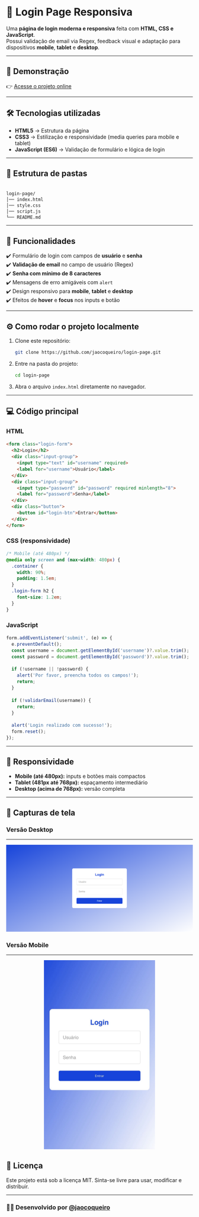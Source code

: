 # 🔑 Login Page Responsiva

Uma **página de login moderna e responsiva** feita com **HTML, CSS e JavaScript**.  
Possui validação de email via Regex, feedback visual e adaptação para dispositivos **mobile**, **tablet** e **desktop**.

---

## 🚀 Demonstração

👉 [Acesse o projeto online](https://login-page-lac-alpha.vercel.app/)  

---

## 🛠️ Tecnologias utilizadas

- **HTML5** → Estrutura da página  
- **CSS3** → Estilização e responsividade (media queries para mobile e tablet)  
- **JavaScript (ES6)** → Validação de formulário e lógica de login  

---

## 📂 Estrutura de pastas

```

login-page/
│── index.html
│── style.css
│── script.js
└── README.md

````

---

## 📖 Funcionalidades

✔️ Formulário de login com campos de **usuário** e **senha**  
✔️ **Validação de email** no campo de usuário (Regex)  
✔️ **Senha com mínimo de 8 caracteres**  
✔️ Mensagens de erro amigáveis com `alert`  
✔️ Design responsivo para **mobile**, **tablet** e **desktop**  
✔️ Efeitos de **hover** e **focus** nos inputs e botão  

---

## ⚙️ Como rodar o projeto localmente

1. Clone este repositório:
   ```bash
   git clone https://github.com/jaocoqueiro/login-page.git
   ```
2. Entre na pasta do projeto:

   ```bash
   cd login-page
   ```

3. Abra o arquivo `index.html` diretamente no navegador.

---

## 💻 Código principal

### HTML

```html
<form class="login-form">
  <h2>Login</h2>
  <div class="input-group">
    <input type="text" id="username" required>
    <label for="username">Usuário</label>
  </div>
  <div class="input-group">
    <input type="password" id="password" required minlength="8">
    <label for="password">Senha</label>
  </div>
  <div class="button">
    <button id="login-btn">Entrar</button>
  </div>
</form>
```

### CSS (responsividade)

```css
/* Mobile (até 480px) */
@media only screen and (max-width: 480px) {
  .container {
    width: 90%;
    padding: 1.5em;
  }
  .login-form h2 {
    font-size: 1.2em;
  }
}
```

### JavaScript

```javascript
form.addEventListener('submit', (e) => {
  e.preventDefault();
  const username = document.getElementById('username')?.value.trim();
  const password = document.getElementById('password')?.value.trim();

  if (!username || !password) {
    alert('Por favor, preencha todos os campos!');
    return;
  }

  if (!validarEmail(username)) {
    return;
  }

  alert('Login realizado com sucesso!');
  form.reset();
});
```

---

## 📱 Responsividade

* **Mobile (até 480px):** inputs e botões mais compactos
* **Tablet (481px até 768px):** espaçamento intermediário
* **Desktop (acima de 768px):** versão completa

---

## 📸 Capturas de tela

### Versão Desktop
---
<div align="center">
  <img src="prints/Captura de tela 2025-09-12 112912.png" alt="Versão Desktop do Login" width="600">
</div>

### Versão Mobile
---
<div align="center">
  <img src="prints/WhatsApp Image 2025-09-12 at 11.30.39.jpeg" alt="Versão Mobile do Login" width="300">
</div>

## 📄 Licença

Este projeto está sob a licença MIT.
Sinta-se livre para usar, modificar e distribuir.

---

### 👨‍💻 Desenvolvido por [@jaocoqueiro](https://github.com/jaocoqueiro)
